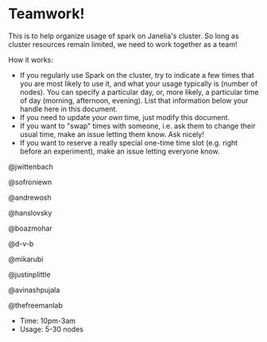 # Teamwork!

This is to help organize usage of spark on Janelia's cluster. So long as cluster resources remain limited, we need to work together as a team!

How it works:

- If you regularly use Spark on the cluster, try to indicate a few times that you are most likely to use it, and what your usage typically is (number of nodes). You can specify a particular day, or, more likely, a particular time of day (morning, afternoon, evening). List that information below your handle here in this document.
- If you need to update *your own* time, just modify this document.
- If you want to "swap" times with someone, i.e. ask them to change their usual time, make an issue letting them know. Ask nicely!
- If you want to reserve a really special one-time time slot (e.g. right before an experiment), make an issue letting everyone know.


@jwittenbach

@sofroniewn

@andrewosh

@hanslovsky

@boazmohar

@d-v-b

@mikarubi

@justinplittle

@avinashpujala

@thefreemanlab
- Time: 10pm-3am
- Usage: 5-30 nodes
